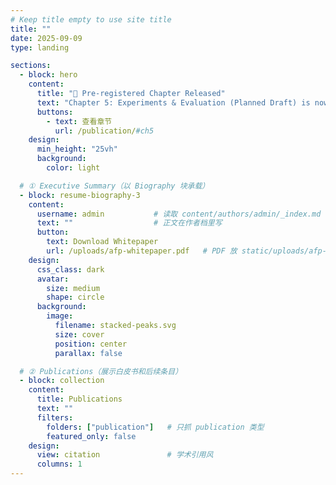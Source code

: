 ```yaml
---
# Keep title empty to use site title
title: ""
date: 2025-09-09
type: landing

sections:
  - block: hero
    content:
      title: "📢 Pre-registered Chapter Released"
      text: "Chapter 5: Experiments & Evaluation (Planned Draft) is now public. Feedback and collaboration are welcome."
      buttons:
        - text: 查看章节
          url: /publication/#ch5
    design:
      min_height: "25vh"
      background:
        color: light

  # ① Executive Summary（以 Biography 块承载）
  - block: resume-biography-3
    content:
      username: admin           # 读取 content/authors/admin/_index.md
      text: ""                  # 正文在作者档里写
      button:
        text: Download Whitepaper
        url: /uploads/afp-whitepaper.pdf   # PDF 放 static/uploads/afp-whitepaper.pdf
    design:
      css_class: dark
      avatar:
        size: medium
        shape: circle
      background:
        image:
          filename: stacked-peaks.svg
          size: cover
          position: center
          parallax: false

  # ② Publications（展示白皮书和后续条目）
  - block: collection
    content:
      title: Publications
      text: ""
      filters:
        folders: ["publication"]   # 只抓 publication 类型
        featured_only: false
    design:
      view: citation               # 学术引用风
      columns: 1
---
```

